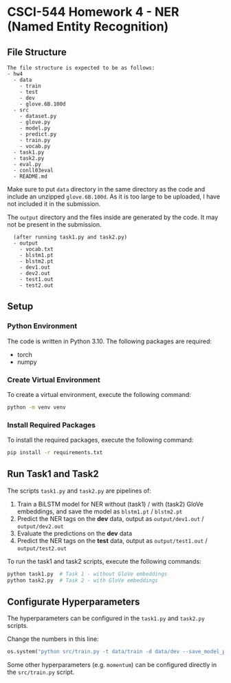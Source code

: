 # CSCI-544 Homework 4 - NER (Named Entity Recognition)

## File Structure
```
The file structure is expected to be as follows:
- hw4
  - data
    - train
    - test
    - dev
    - glove.6B.100d
  - src 
    - dataset.py
    - glove.py
    - model.py
    - predict.py
    - train.py
    - vocab.py
  - task1.py
  - task2.py
  - eval.py
  - conll03eval
  - README.md
```
Make sure to put `data` directory in the same directory as the code and include an unzipped `glove.6B.100d`. As it is too large to be uploaded, I have not included it in the submission.

The `output` directory and the files inside are generated by the code. It may not be present in the submission.
```
  (after running task1.py and task2.py)
  - output
    - vocab.txt
    - blstm1.pt
    - blstm2.pt
    - dev1.out
    - dev2.out
    - test1.out
    - test2.out
```
## Setup
### Python Environment
The code is written in Python 3.10. The following packages are required:
- torch
- numpy
### Create Virtual Environment
To create a virtual environment, execute the following command:
```bash
python -m venv venv
```
### Install Required Packages
To install the required packages, execute the following command:
```bash
pip install -r requirements.txt
```
## Run Task1 and Task2
The scripts `task1.py` and `task2.py` are pipelines of:
1. Train a BiLSTM model for NER without (task1) / with (task2) GloVe embeddings, and save the model as `blstm1.pt` / `blstm2.pt`
2. Predict the NER tags on the **dev** data, output as `output/dev1.out` / `output/dev2.out`
3. Evaluate the predictions on the **dev** data
4. Predict the NER tags on the **test** data, output as `output/test1.out` / `output/test2.out`

To run the task1 and task2 scripts, execute the following commands:
```bash
python task1.py  # Task 1 - without GloVe embeddings
python task2.py  # Task 2 - with GloVe embeddings
```
## Configurate Hyperparameters
The hyperparameters can be configured in the `task1.py` and `task2.py` scripts. 

Change the numbers in this line:
```python
os.system("python src/train.py -t data/train -d data/dev --save_model_path out/blstm1.pt --epochs 25 --batch_size 32 --learning_rate 0.1")
```
Some other hyperparameters (e.g. `momentum`) can be configured directly in the `src/train.py` script.


